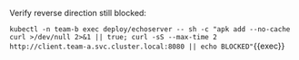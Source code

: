 Verify reverse direction still blocked:

`kubectl -n team-b exec deploy/echoserver -- sh -c "apk add --no-cache curl >/dev/null 2>&1 || true; curl -sS --max-time 2 http://client.team-a.svc.cluster.local:8080 || echo BLOCKED"`{{exec}}
